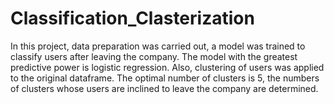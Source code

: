 # Classification_Clasterization
 In this project, data preparation was carried out, a model was trained to classify users after leaving the company. The model with the greatest predictive power is logistic regression. Also, clustering of users was applied to the original dataframe. The optimal number of clusters is 5, the numbers of clusters whose users are inclined to leave the company are determined.
